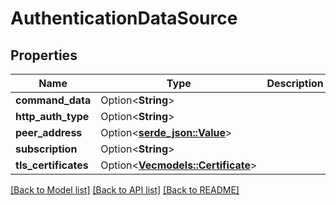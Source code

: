 # AuthenticationDataSource

## Properties

Name | Type | Description | Notes
------------ | ------------- | ------------- | -------------
**command_data** | Option<**String**> |  | [optional]
**http_auth_type** | Option<**String**> |  | [optional]
**peer_address** | Option<[**serde_json::Value**](.md)> |  | [optional]
**subscription** | Option<**String**> |  | [optional]
**tls_certificates** | Option<[**Vec<models::Certificate>**](Certificate.md)> |  | [optional]

[[Back to Model list]](../README.md#documentation-for-models) [[Back to API list]](../README.md#documentation-for-api-endpoints) [[Back to README]](../README.md)


